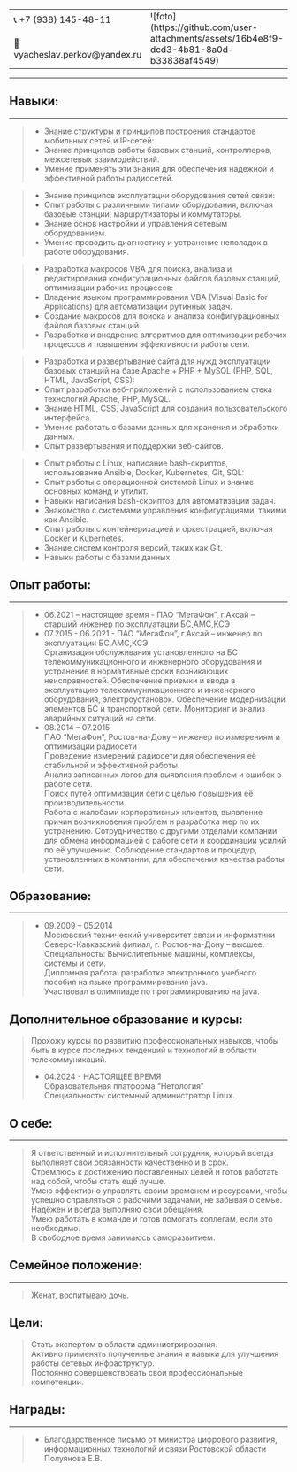 <table>
  <tr>
    <td>📞 +7 (938) 145-48-11  </td>
    <td rowspan="2"> ![foto](https://github.com/user-attachments/assets/16b4e8f9-dcd3-4b81-8a0d-b33838af4549) </td>
  </tr>
  <tr>
    <td> 📧 vyacheslav.perkov@yandex.ru </td>
  </tr>
</table>

* * *

## Навыки:  
* * *

> *  Знание структуры и принципов построения стандартов мобильных сетей и IP-сетей:  
> *  Знание принципов работы базовых станций, контроллеров, межсетевых взаимодействий.  
> *  Умение применять эти знания для обеспечения надежной и эффективной работы радиосетей.  

> *  Знание принципов эксплуатации оборудования сетей связи:  
> *  Опыт работы с различными типами оборудования, включая базовые станции, маршрутизаторы и коммутаторы.  
> *  Знание основ настройки и управления сетевым оборудованием.  
> *  Умение проводить диагностику и устранение неполадок в работе оборудования.  

> *  Разработка макросов VBA для поиска, анализа и редактирования конфигурационных файлов базовых станций, оптимизации рабочих процессов:  
> *  Владение языком программирования VBA (Visual Basic for Applications) для автоматизации рутинных задач.  
> *  Создание макросов для поиска и анализа конфигурационных файлов базовых станций.  
> *  Разработка и внедрение алгоритмов для оптимизации рабочих процессов и повышения эффективности работы сети.  

> * Разработка и развертывание сайта для нужд эксплуатации базовых станций на базе Apache + PHP + MySQL (PHP, SQL, HTML, JavaScript, CSS):  
> *  Опыт разработки веб-приложений с использованием стека технологий Apache, PHP, MySQL.  
> *  Знание HTML, CSS, JavaScript для создания пользовательского интерфейса.  
> *  Умение работать с базами данных для хранения и обработки данных.  
> *  Опыт развертывания и поддержки веб-сайтов.  

> *  Опыт работы с Linux, написание bash-скриптов, использование Ansible, Docker, Kubernetes, Git, SQL:  
> *  Опыт работы с операционной системой Linux и знание основных команд и утилит.  
> *  Навыки написания bash-скриптов для автоматизации задач.  
> *  Знакомство с системами управления конфигурациями, такими как Ansible.  
> *  Опыт работы с контейнеризацией и оркестрацией, включая Docker и Kubernetes.  
> *  Знание систем контроля версий, таких как Git.  
> *  Навыки работы с базами данных.  

## Опыт работы:  
* * *  
> * 06.2021 – настоящее время - ПАО “МегаФон”, г.Аксай – старший инженер по эксплуатации БС,АМС,КСЭ  
> * 07.2015 - 06.2021 - ПАО “МегаФон”, г.Аксай – инженер по эксплуатации БС,АМС,КСЭ  
> Организация обслуживания установленного на БС телекоммуникационного и инженерного оборудования и устранение в нормативные сроки возникающих неисправностей.
> Обеспечение приемки и ввода в эксплуатацию телекоммуникационного и инженерного оборудования, электроустановок.
> Обеспечение модернизации элементов БС и транспортной сети.
> Мониторинг и анализ аварийных ситуаций на сети.  
> * 08.2014 – 07.2015  
> ПАО “МегаФон”, Ростов-на-Дону – инженер по измерениям и оптимизации радиосети  
> Проведение измерений радиосети для обеспечения её стабильной и эффективной работы.  
> Анализ записанных логов для выявления проблем и ошибок в работе сети.  
> Поиск путей оптимизации сети с целью повышения её производительности.  
> Работа с жалобами корпоративных клиентов, выявление причин возникновения проблем и разработка мер по их устранению.
> Сотрудничество с другими отделами компании для обмена информацией о работе сети и координации усилий по её улучшению. Соблюдение стандартов и процедур, установленных в компании, для обеспечения качества работы сети.

##  Образование:  
* * *
> * 09.2009 – 05.2014  
> Московский технический университет связи и информатики Северо-Кавказский филиал, г. Ростов-на-Дону – высшее.  
> Специальность: Вычислительные машины, комплексы, системы и сети.  
> Дипломная работа: разработка электронного учебного пособия на языке программирования java.  
> Участвовал в олимпиаде по программированию на java.  

## Дополнительное образование и курсы:  
>  Прохожу курсы по развитию профессиональных навыков, чтобы быть в курсе последних тенденций и технологий в области телекоммуникаций.  
> * 04.2024 - НАСТОЯЩЕЕ ВРЕМЯ  
> Образовательная платформа “Нетология”  
> Специальность: системный администратор Linux.  

##  О себе:  

* * *
> Я ответственный и исполнительный сотрудник, который всегда выполняет свои обязанности качественно и в срок.  
> Стремлюсь к достижению поставленных целей и готов работать над собой, чтобы стать ещё лучше.   
> Умею эффективно управлять своим временем и ресурсами, чтобы успешно справляться с рабочими задачами, не забывая о семье.   
> Надёжен и всегда выполняю свои обещания.   
> Умею работать в команде и готов помогать коллегам, если это необходимо.  
> В свободное время занимаюсь саморазвитием.
> 
##  Семейное положение:  
* * *
>  Женат, воспитываю дочь.
> 
##  Цели:  

>  Стать экспертом в области администрирования.  
>  Активно применять полученные знания и навыки для улучшения работы сетевых инфраструктур.  
>  Постоянно совершенствовать свои профессиональные компетенции.

## Награды:  
* * *
>   
> * Благодарственное письмо от министра цифрового развития, информационных технологий и связи Ростовской области Полуянова Е.В.  
>   
